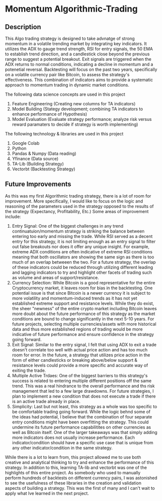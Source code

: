 # Momentum Algorithmic-Trading 
## Description
This Algo trading strategy is designed to take advnatge of strong momentum in a volatile trending market by integrating key indicators. It utilizes the ADX to gauge trend strength, RSI for entry signals, the 50 EMA to establish trend direction, and a candlestick close beyond the previous range to suggest a potential breakout. Exit signals are triggered when the ADX returns to normal conditions, indicating a decline in momentum and a potenetial reversal. Backtesting will focus on the past two years, specifically on a volatile currency pair like Bitcoin, to assess the strategy's effectiveness. This combination of indicators aims to provide a systematic approach to momentum trading in dynamic market conditions.

The following data science concepts are used in this project
1. Feature Engineering (Creating new columns for TA indicators)
2. Model Building (Stategy development; combining TA indicators to enhance performance of Hypothesis)
3. Model Evaluation (Evaluate strategy performance; analyze risk versus reward paramaters to decide if strategy is worth implementing)

The following technology & libraries are used in this project
1. Google Colab
2. Python
3. Pandas & Numpy (Data reading)
4. Yfinance (Data source)
5. TA-Lib (Building Strategy)
6. Vectorbt (Backtesting Strategy)

## Future Improvements
As this was my first Algorithmic trading strategy, there is a lot of room for improvement. More specifically, I would like to focus on the logic and reasoning of the parameters used in the strategy opposed to the results of the strategy (Expectancy, Profitability, Etc.) Some areas of improvement include:
1. Entry Signal:
   One of the biggest challenges in any trend continuatuion/momentum strategy is striking the balance between entering too early and missing the trade. While RSI served as a decent entry for this strategy, it is not limiting enough as an entry signal to filter out false breakouts nor does it offer any unique insight. For example, extreme ADX conditions are often indicative of extreme RSI conditions meaning that both oscillators are showing the same sign as there is too much of an overlap betweeen the two. For a future strategy, the overlap of these indicators could be reduced through utilizing different leading and lagging indicators to try and highlight other facets of trading such as volume and areas of support/resistance.
2. Currency Selection:
   While Bitcoin is a good representative for the entire Cryptocurrency market, it leaves room for bias in the backtesting. One potential issue is that since Bitcoin is a newer currency it is subject to more volatility and momentum-induced trends as it has not yet established extreme support and resistance levels. While they do exist, the sheer "newness" of the entire crypto market including Bitcoin leaves more doubt about the future performance of this strategy as the market conditions are bound to change significantly in the next 5-10 years. For future projects, selecting multiple currencies/assets with more historical data and thus more established regions of trading would be more indicative of future performance and ensure confidence in the strategy going forward.
3. Exit Signal:
   Similar to the entry signal, I felt that using ADX to exit a trade doesn't correlate too well with actual price action and has too much room for error. In the future, a strategy that utilizes price action in the form of either candlesticks or breaking above/below support & resistance levels could provide a more specific and accurate way of exiting the trade.
4. Multiple Active Trdaes:
   One of the biggest barriers to this strategy's success is related to entering multiple different positions off the same trend. This was a real hindrance to the overall performance and ths risk management that led to a few large drawdowns. For future strategies, I plan to implement a new condition that does not execute a trade if there is an active trade already in place.
5. Simplicity:
   Last but not least, this strategy as a whole was too specific to be comfortable trading going forward. While the logic behnd some of the ideas had potential, I believe that the combination of four separate entry conditions might have been overfitting the strategy. This could undermine its future performance capabilitites on other currencies as well as Bitcoin itself. One of the larger takeaways was that simply adding more indicators does not usually increase performance. Each indicator/condition should have a specific use case that is unique from any other indicator/condition in the same strategy.

While there is a lot to learn from, this project allowed me to use both creative and analytical thinking to try and enhance the performance of this strategy. In addition to this, learning TA-lib and vectorbt was one of the highlights of this entire project. As somebody who used to manually perform hundreds of backtests on different currency pairs, I was astonished to see the usefulness of these libraries in the creation and validation aspects of building a strategy. This was the first of many and I can't wait to apply what Ive learned in the next project.
